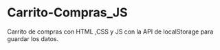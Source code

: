 # Carrito-Compras_JS
Carrito de compras con HTML ,CSS y JS con la API de localStorage para guardar los datos.
